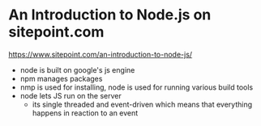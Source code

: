 # An Introduction to Node.js on sitepoint.com
https://www.sitepoint.com/an-introduction-to-node-js/

* node is built on google's js engine
* npm manages packages
* nmp is used for installing, node is used for running various build tools
* node lets JS run on the server
    * its single threaded and event-driven which means that everything happens in reaction to an event